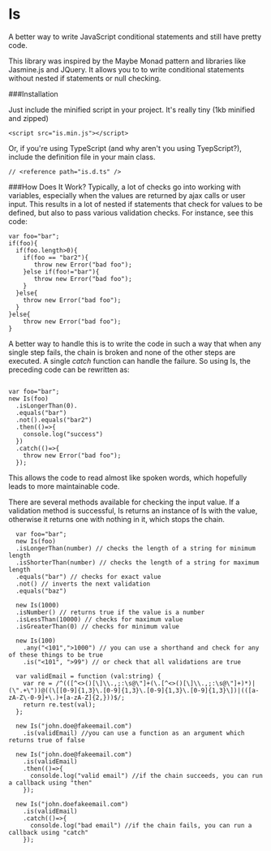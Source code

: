 Is
==

A better way to write JavaScript conditional statements and still have pretty code.

This library was inspired by the Maybe Monad pattern and libraries like Jasmine.js and JQuery. It allows you to to write conditional statements without nested if statements or null checking. 

###Installation

Just include the minified script in your project. It's really tiny (1kb minified and zipped)
```
<script src="is.min.js"></script>
```
Or, if you're using TypeScript (and why aren't you using TyepScript?), include the definition file in your main class.
```
// <reference path="is.d.ts" />
```
###How Does It Work?
  Typically, a lot of checks go into working with variables, especially when the values are returned by ajax calls or user input. This results in a lot of nested if statements that check for values to be defined, but also to pass various validation checks. For instance, see this code:
  
  ```
  var foo="bar";
  if(foo){
    if(foo.length>0){
      if(foo == "bar2"){
         throw new Error("bad foo");
      }else if(foo!="bar"){
         throw new Error("bad foo"); 
      }
    }else{
      throw new Error("bad foo");
    }
  }else{
      throw new Error("bad foo");
  }
  ```

A better way to handle this is to write the code in such a way that when any single step fails, the chain is broken and none of the other steps are executed. A single _catch_ function can handle the failure. So using Is, the preceding code can be rewritten as:
  ```

  var foo="bar";
  new Is(foo)
    .isLongerThan(0).
    .equals("bar")
    .not().equals("bar2")
    .then(()=>{
      console.log("success")
    })
    .catch(()=>{
      throw new Error("bad foo");
    });
```

This allows the code to read almost like spoken words, which hopefully leads to more maintainable code.

There are several methods available for checking the input value. If a validation method is successful, Is returns an instance of Is with the value, otherwise it returns one with nothing in it, which stops the chain.

```  
  var foo="bar";
  new Is(foo)
  .isLongerThan(number) // checks the length of a string for minimum length 
  .isShorterThan(number) // checks the length of a string for maximum length
  .equals("bar") // checks for exact value
  .not() // inverts the next validation
  .equals("baz")
  
  new Is(1000)
  .isNumber() // returns true if the value is a number
  .isLessThan(10000) // checks for maximum value
  .isGreaterThan(0) // checks for minimum value
  
  new Is(100)
    .any("<101",">1000") // you can use a shorthand and check for any of these things to be true
    .is("<101", ">99") // or check that all validations are true
    
  var validEmail = function (val:string) {
    var re = /^(([^<>()[\]\\.,;:\s@\"]+(\.[^<>()[\]\\.,;:\s@\"]+)*)|(\".+\"))@((\[[0-9]{1,3}\.[0-9]{1,3}\.[0-9]{1,3}\.[0-9]{1,3}\])|(([a-zA-Z\-0-9]+\.)+[a-zA-Z]{2,}))$/;
    return re.test(val);
  };

  new Is("john.doe@fakeemail.com")
    .is(validEmail) //you can use a function as an argument which returns true of false
  
  new Is("john.doe@fakeemail.com")
    .is(validEmail)
    .then(()=>{
      consolde.log("valid email") //if the chain succeeds, you can run a callback using "then"
    });
    
  new Is("john.doefakeemail.com")
    .is(validEmail)
    .catch(()=>{
      consolde.log("bad email") //if the chain fails, you can run a callback using "catch"
    });
  
    
  
```
